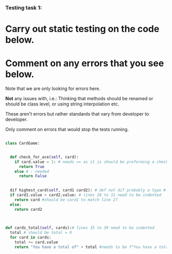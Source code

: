 ### Testing task 1:

# Carry out static testing on the code below.
# Comment on any errors that you see below.

Note that we are only looking for errors here.

**Not** any issues with, i.e.: 
Thinking that methods should be renamed or should be class level, or using string interpolation etc. 

These aren't errors but rather standards that vary from developer to developer. 

Only comment on errors that would stop the tests running.

```python

class CardGame:


  def check_for_ace(self, card):
    if card.value = 1: # needs == as it is should be preforming a check = is for setting a value
      return True
    else # : needed
      return False
   

  dif highest_card(self, card1 card2): # def not dif probably a typo # , needed to between card1 and card2 
  if card1.value > card2.value: # lines 28 to 31 need to be indented
    return card #should be card1 to match line 27
  else:
    return card2
  


def cards_total(self, cards):# lines 35 to 39 need to be indented 
  total # should be total = 0
  for card in cards:
    total += card.value
    return "You have a total of" + total #needs to be f"You have a total of {total}"
  
```
